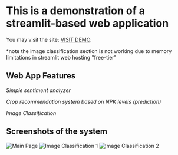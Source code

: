 # This is a demonstration of a streamlit-based web application
You may visit the site: [VISIT DEMO](https://iteqmtproject.streamlit.app).

*note the image classification section is not working due to memory limitations in streamlit web hosting "free-tier"

## Web App Features

_Simple sentiment analyzer_

_Crop recommendation system based on NPK levels (prediction)_

_Image Classification_

## Screenshots of the system

![Main Page](https://github.com/koalatech/streamlit_web_app/assets/9511244/94c6d9f5-69f8-43b5-b98a-a8af973d5a77)
![Image Classification 1](https://github.com/koalatech/streamlit_web_app/assets/9511244/59be6bd5-2489-4827-871a-b158085c513d)
![Image Classification 2](https://github.com/koalatech/streamlit_web_app/assets/9511244/fc3b3a1d-d8d0-45c5-9bb9-0dcae11d5339)
